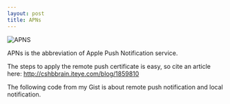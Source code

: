 ```yaml
---
layout: post
title: APNs
---
```


![APNS]({{site.baseurl}}/assets/apns/apns.png)  

APNs is the abbreviation of Apple Push Notification service.

The steps to apply the remote push certificate is easy,
so cite an article here: <http://cshbbrain.iteye.com/blog/1859810>  

The following code from my Gist is about remote push notification and local
notification.  

<script src="https://gist.github.com/GeekRRK/495bc8dd15cb0a969101.js"></script>
